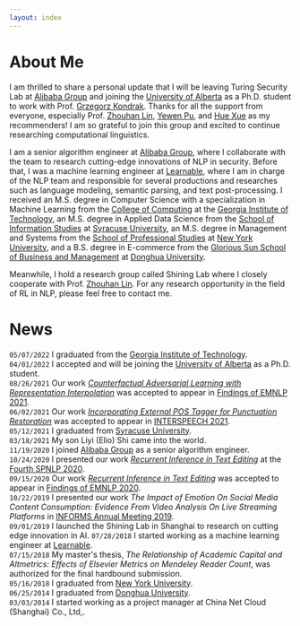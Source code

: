 ```yaml
---
layout: index
---
```

# About Me
I am thrilled to share a personal update that I will be leaving Turing Security Lab at [Alibaba Group](https://s.alibaba.com) and joining the [University of Alberta](https://www.ualberta.ca/computing-science/index.html) as a Ph.D. student to work with Prof. [Grzegorz Kondrak](https://webdocs.cs.ualberta.ca/~kondrak/). Thanks for all the support from everyone, especially Prof. [Zhouhan Lin](https://hantek.github.io/), [Yewen Pu](https://www.autodesk.com/research/people/yewen-pu), and [Hue Xue](https://scholar.google.com/citations?hl=en&user=lrf-wkQAAAAJ) as my recommenders! I am so grateful to join this group and excited to continue researching computational linguistics.

I am a senior algorithm engineer at [Alibaba Group](https://s.alibaba.com), where I collaborate with the team to research cutting-edge innovations of NLP in security. Before that, I was a machine learning engineer at [Learnable](https://www.learnable.ai/#/), where I am in charge of the NLP team and responsible for several productions and researches such as language modeling, semantic parsing, and text post-processing. I received an M.S. degree in Computer Science with a specialization in Machine Learning from the [College of Computing](https://cc.gatech.edu) at the [Georgia Institute of Technology](https://www.gatech.edu), an M.S. degree in Applied Data Science from the [School of Information Studies](https://ischool.syr.edu/) at [Syracuse University](https://www.syracuse.edu), an M.S. degree in Management and Systems from the [School of Professional Studies](https://www.sps.nyu.edu/) at [New York University](https://www.nyu.edu), and a B.S. degree in E-commerce from the [Glorious Sun School of Business and Management](https://glxy.dhu.edu.cn/glxyen/) at [Donghua University](http://english.dhu.edu.cn/).

Meanwhile, I hold a research group called Shining Lab where I closely cooperate with Prof. [Zhouhan Lin](https://hantek.github.io/). For any research opportunity in the field of RL in NLP, please feel free to contact me.

# News
`05/07/2022` I graduated from the [Georgia Institute of Technology](https://www.gatech.edu).  
`04/01/2022` I accepted and will be joining the [University of Alberta](https://www.ualberta.ca/computing-science/index.html) as a Ph.D. student.  
`08/26/2021` Our work [_Counterfactual Adversarial Learning with Representation Interpolation_](https://aclanthology.org/2021.findings-emnlp.413/) was accepted to appear in [Findings of EMNLP 2021](https://2021.emnlp.org/).  
`06/02/2021` Our work [_Incorporating External POS Tagger for Punctuation Restoration_](https://www.isca-speech.org/archive/interspeech_2021/shi21_interspeech.html) was accepted to appear in [INTERSPEECH 2021](https://www.interspeech2021.org/).  
`05/12/2021` I graduated from [Syracuse University](https://www.syracuse.edu).  
`03/18/2021` My son Liyi (Elio) Shi came into the world.  
`11/19/2020` I joined [Alibaba Group](https://s.alibaba.com) as a senior algorithm engineer.  
`10/24/2020` I presented our work [_Recurrent Inference in Text Editing_](https://slideslive.com/38940648/recurrent-inference-in-text-editing) at the [Fourth SPNLP 2020](http://structuredprediction.github.io/SPNLP20).  
`09/15/2020` Our work [_Recurrent Inference in Text Editing_](https://www.aclweb.org/anthology/2020.findings-emnlp.159/) was accepted to appear in [Findings of EMNLP 2020](https://2020.emnlp.org/papers/findings).  
`10/22/2019` I presented our work _The Impact of Emotion On Social Media Content Consumption: Evidence From Video Analysis On Live Streaming Platforms_ in [INFORMS Annual Meeting 2019](http://meetings2.informs.org/wordpress/seattle2019/).  
`09/01/2019` I launched the Shining Lab in Shanghai to research on cutting edge innovation in AI.
`07/28/2018` I started working as a machine learning engineer at [Learnable](https://www.learnable.ai/#/).  
`07/15/2018` My master's thesis, _The Relationship of Academic Capital and Altmetrics: Effects of Elsevier Metrics on Mendeley Reader Count_, was authorized for the final hardbound submission.  
`05/16/2018` I graduated from [New York University](https://www.nyu.edu).  
`06/25/2014` I graduated from [Donghua University](http://english.dhu.edu.cn/).  
`03/03/2014` I started working as a project manager at China Net Cloud (Shanghai) Co., Ltd,.  